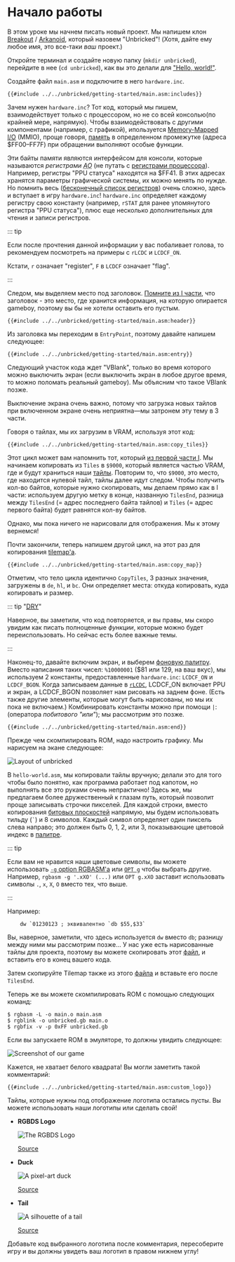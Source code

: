 # Начало работы

В этом уроке мы начнем писать новый проект.
Мы напишем клон [Breakout](https://en.wikipedia.org/wiki/Breakout_%28video_game%29) / [Arkanoid](https://en.wikipedia.org/wiki/Arkanoid), который назовем "Unbricked"!
(Хотя, дайте ему любое имя, это все-таки _ваш_ проект.)

Откройте терминал и создайте новую папку (`mkdir unbricked`), перейдите в нее (`cd unbricked`), как вы это делали для ["Hello, world!"](../part1/hello_world.md).

Создайте файл `main.asm` и подключите в него `hardware.inc`.

```rgbasm,linenos,start={{#line_no_of "" ../../unbricked/getting-started/main.asm:includes}}
{{#include ../../unbricked/getting-started/main.asm:includes}}
```
Зачем нужен `hardware.inc`?
Тот код, который мы пишем, взаимодействует только с процессором, но не со всей консолью(по крайней мере, напрямую).
Чтобы взаимодействовать с другими компонентами (например, с графикой), ипользуется [Memory-Mapped <abbr title="Input/Output">I/O</abbr>](https://en.wikipedia.org/wiki/Memory-mapped_I/O) (MMIO), проще говоря, [память](../part1/memory.md) в определенном промежутке (адреса $FF00–FF7F) при обращении выполняют особые функции.

Эти байты памяти являются интерфейсом для консоли, которые называются _регистрами <abbr title="аппаратное обеспечение">АО</abbr>_ (не путать с [регистрами процессора](../part1/registers.md)).
Например, регистры "PPU статуса" находятся на $FF41.
В этих адресах хранятся параметры графической системы, их можно менять по нужде.
Но помнить весь ([бесконечный список регистров](https://gbdev.io/pandocs/Power_Up_Sequence.html#hardware-registers)) очень сложно, здесь и вступает в игру `hardware.inc`!
`hardware.inc` определяет каждому регистру свою константу (например, `rSTAT` для ранее упомянутого регистра "PPU статуса"), плюс еще несколько дополнительных для чтения и записи регистров.

::: tip

Если после прочтения данной информации у вас побаливает голова, то рекомендуем посмотреть на примеры с `rLCDC` и `LCDCF_ON`.

Кстати, `r` означает "register", `F` в `LCDCF` означает "flag".

:::

Следом, мы выделяем место под заголовок.
[Помните из Ⅰ части](../part1/header.md), что заголовок - это место, где хранится информация, на которую опирается gameboy, поэтому вы бы не хотели оставить его пустым.

```rgbasm,linenos,start={{#line_no_of "" ../../unbricked/getting-started/main.asm:header}}
{{#include ../../unbricked/getting-started/main.asm:header}}
```

Из заголовка мы переходим в `EntryPoint`, поэтому давайте напишем следующее:

```rgbasm,linenos,start={{#line_no_of "" ../../unbricked/getting-started/main.asm:entry}}
{{#include ../../unbricked/getting-started/main.asm:entry}}
```

Следующий участок кода ждет "VBlank", только во время которого можно выключить экран (если выключить экран в любое другое время, то можно поломать реальный gameboy).
Мы объясним что такое VBlank позже.

Выключение экрана очень важно, потому что загрузка новых тайлов при включенном экране очень неприятна—мы затронем эту тему в 3 части.

Говоря о тайлах, мы их загрузим в VRAM, используя этот код:

```rgbasm,linenos,start={{#line_no_of "" ../../unbricked/getting-started/main.asm:copy_tiles}}
{{#include ../../unbricked/getting-started/main.asm:copy_tiles}}
```

Этот цикл может вам напомнить тот, который [из первой части Ⅰ](../part1/jumps.md#conditional-jumps).
Мы начинаем копировать из `Tiles` в `$9000`, который является частью VRAM, где и будут храниться наши [тайлы](../part1/tiles.md).
Повторим то, что `$9000`, это место, где находится нулевой тайл, тайлы далее идут следом.
Чтобы получить кол-во байтов, которые нужно скопировать, мы делаем прямо как в Ⅰ части: используем другую метку в конце, названную `TilesEnd`, разница между `TilesEnd` (= адрес последнего байта тайлов) и `Tiles` (= адрес первого байта) будет равнятся кол-ву байтов.

Однако, мы пока ничего не нарисовали для отображения.
Мы к этому вернемся!

Почти закончили, теперь напишем другой цикл, на этот раз для копирования [tilemap'а](../part1/tilemap.md).

```rgbasm,linenos,start={{#line_no_of "" ../../unbricked/getting-started/main.asm:copy_map}}
{{#include ../../unbricked/getting-started/main.asm:copy_map}}
```

Отметим, что тело цикла идентично `CopyTiles`, 3 разных значения, загружены в `de`, `hl`, и `bc`.
Они определяет места: откуда копировать, куда копировать и размер.

::: tip "[<abbr title="Don't Repeat Yourself">DRY</abbr>](https://en.wikipedia.org/wiki/Don't_Repeat_Yourself)"

Наверное, вы заметили, что код повторяется, и вы правы, мы скоро увидим как писать полноценные _функции_, которые можно будет переиспользовать.
Но сейчас есть более важные темы.

:::

Наконец-то, давайте включим экран, и выберем [фоновую палитру](../part1/palettes.md).
Вместо написания таких чисел: `%10000001` ($81 или 129, на ваш вкус), мы используем 2 константы, предоставленные  `hardware.inc`: `LCDCF_ON` и `LCDCF_BGON`.
Когда записываем данные в [`rLCDC`](https://gbdev.io/pandocs/LCDC), LCDCF_ON включает PPU и экран, а LCDCF_BGON позволяет нам рисовать на заднем фоне.
(Есть также другие элементы, которые могут быть нарисованы, но мы их пока не включаем.)
Комбинировать константы можно при помощи `|`: (оператора _побитового "или"_); мы рассмотрим это позже.

```rgbasm,linenos,start={{#line_no_of "" ../../unbricked/getting-started/main.asm:end}}
{{#include ../../unbricked/getting-started/main.asm:end}}
```

Прежде чем скомпилировать ROM, надо настроить графику.
Мы нарисуем на экане следующее:

![Layout of unbricked](../assets/part2/img/tilemap.png)

В `hello-world.asm`, мы копировали тайлы вручную; делали это для того чтобы было понятно, как программа работает под капотом, но выполнять все это руками очень непрактично!
Здесь же, мы предлагаем более дружественный к глазам путь, который позволит проще записывать строчки пикселей.
Для каждой строки, вместо копирования [битовых плоскостей](../part1/tiles.md#encoding) напрямую, мы будем использовать тильду (`` ` ``) и 8 символов.
Каждый символ определяет один пиксель слева направо; это должен быть 0, 1, 2, или 3, показывающие цветовой индекс в [палитре](../part1/palettes.md).

::: tip

Если вам не нравится наши цветовые символы, вы можете использовать [`-g` option RGBASM'а](https://rgbds.gbdev.io/docs/v0.5.2/rgbasm.1#g) или [`OPT g`](https://rgbds.gbdev.io/docs/v0.5.2/rgbasm.5/#Changing_options_while_assembling) чтобы выбрать другие.
Например, `rgbasm -g '.xXO' (...)` или `OPT g.xXO` заставит использовать символы `.`, `x`, `X`, `O` вместо тех, что выше.

:::

Например:

```rgbasm
	dw `01230123 ; эквивалентно `db $55,$33`
```

Вы, наверное, заметили, что здесь используется `dw` вместо `db`; разницу между ними мы рассмотрим позже...
У нас уже есть нарисованные тайлы для проекта, поэтому вы можете скопировать этот [файл](https://github.com/gbdev/gb-asm-tutorial/raw/master/unbricked/getting-started/tileset.asm), и вставить его в конец вашего кода.

Затем скопируйте Tilemap также из этого [файла](https://github.com/gbdev/gb-asm-tutorial/raw/master/unbricked/getting-started/tilemap.asm) и вставьте его после `TilesEnd`.

Теперь же вы можете скомпилировать ROM с помощью следующих команд:

```console
$ rgbasm -L -o main.o main.asm
$ rgblink -o unbricked.gb main.o
$ rgbfix -v -p 0xFF unbricked.gb
```

Если вы запускаете ROM в эмуляторе, то должны увидить следующее:

![Screenshot of our game](../assets/part2/img/screenshot.png)

Кажется, не хватает белого квадрата!
Вы могли заметить такой комментарий:

```rgbasm,linenos,start={{#line_no_of "" ../../unbricked/getting-started/main.asm:custom_logo}}
{{#include ../../unbricked/getting-started/main.asm:custom_logo}}
```

Тайлы, которые нужны под отображение логотипа остались пусты.
Вы можете использовать наши логотипы или сделать свой!

- **RGBDS Logo**

  ![The RGBDS Logo](../assets/part2/img/rgbds.png)

  [Source](https://github.com/gbdev/gb-asm-tutorial/raw/master/unbricked/getting-started/rgbds.asm)

- **Duck**

  ![A pixel-art duck](../assets/part2/img/duck.png)

  [Source](https://github.com/gbdev/gb-asm-tutorial/raw/master/unbricked/getting-started/duck.asm)

- **Tail**

  ![A silhouette of a tail](../assets/part2/img/tail.png)

  [Source](https://github.com/gbdev/gb-asm-tutorial/raw/master/unbricked/getting-started/tail.asm)

Добавьте код выбранного логотипа после комментария, пересоберите игру и вы должны увидеть ваш логотип в правом нижнем углу!
